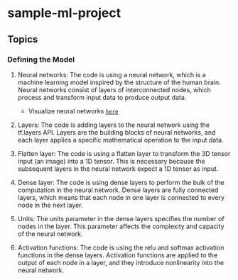 # sample-ml-project

## Topics

### Defining the Model

1. Neural networks: The code is using a neural network, which is a machine learning model inspired by the structure of the human brain. Neural networks consist of layers of interconnected nodes, which process and transform input data to produce output data.

   - Visualize neural networks [`here`](https://playground.tensorflow.org/)

2. Layers: The code is adding layers to the neural network using the tf.layers API. Layers are the building blocks of neural networks, and each layer applies a specific mathematical operation to the input data.

3. Flatten layer: The code is using a flatten layer to transform the 3D tensor input (an image) into a 1D tensor. This is necessary because the subsequent layers in the neural network expect a 1D tensor as input.

4. Dense layer: The code is using dense layers to perform the bulk of the computation in the neural network. Dense layers are fully connected layers, which means that each node in one layer is connected to every node in the next layer.

5. Units: The units parameter in the dense layers specifies the number of nodes in the layer. This parameter affects the complexity and capacity of the neural network.

6. Activation functions: The code is using the relu and softmax activation functions in the dense layers. Activation functions are applied to the output of each node in a layer, and they introduce nonlinearity into the neural network.
